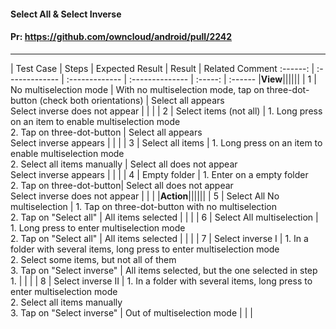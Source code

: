 #### Select All & Select Inverse

#### Pr: https://github.com/owncloud/android/pull/2242


---

 
| Test Case | Steps | Expected Result | Result | Related Comment
:------: | :------------- | :------------- | :-------------- | :-----: | :------
|**View**||||||
| 1 | No multiselection mode | With no multiselection mode, tap on three-dot-button (check both orientations) | Select all appears<br>Select inverse does not appear |  |  |
| 2 | Select items (not all) | 1. Long press on an item to enable multiselection mode<br>2. Tap on three-dot-button | Select all appears<br>Select inverse appears |  |  |
| 3 | Select all items | 1. Long press on an item to enable multiselection mode<br>2. Select all items manually | Select all does not appear<br>Select inverse appears |  |  |
| 4 | Empty folder | 1. Enter on a empty folder<br>2. Tap on three-dot-button| Select all does not appear<br>Select inverse does not appear |  |  |
|**Action**||||||
| 5 | Select All No multiselection | 1. Tap on three-dot-button with no multiselection<br>2. Tap on "Select all" | All items selected |  |  |
| 6 | Select All multiselection | 1. Long press to enter multiselection mode<br>2. Tap on "Select all" | All items selected |  |  |
| 7 | Select inverse I | 1. In a folder with several items, long press to enter multiselection mode<br>2. Select some items, but not all of them<br>3. Tap on "Select inverse" | All items selected, but the one selected in step 1. |  |  |
| 8 | Select inverse II | 1. In a folder with several items, long press to enter multiselection mode<br>2. Select all items manually<br>3. Tap on "Select inverse" | Out of multiselection mode |  |  |

